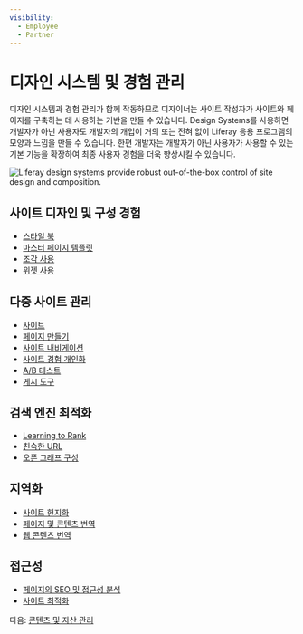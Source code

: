 ```yaml
---
visibility:
  - Employee
  - Partner
---
```

# 디자인 시스템 및 경험 관리

디자인 시스템과 경험 관리가 함께 작동하므로 디자이너는 사이트 작성자가 사이트와 페이지를 구축하는 데 사용하는 기반을 만들 수 있습니다. Design Systems를 사용하면 개발자가 아닌 사용자도 개발자의 개입이 거의 또는 전혀 없이 Liferay 응용 프로그램의 모양과 느낌을 만들 수 있습니다. 한편 개발자는 개발자가 아닌 사용자가 사용할 수 있는 기본 기능을 확장하여 최종 사용자 경험을 더욱 향상시킬 수 있습니다.

![Liferay design systems provide robust out-of-the-box control of site design and composition.](./design-systems-and-experience-management/images/01.png)

## 사이트 디자인 및 구성 경험

* [스타일 북](https://learn.liferay.com/w/dxp/site-building/site-appearance/style-books)
* [마스터 페이지 템플릿](https://learn.liferay.com/w/dxp/site-building/creating-pages/defining-headers-and-footers/master-page-templates)
* [조각 사용](https://learn.liferay.com/w/dxp/site-building/creating-pages/page-fragments-and-widgets/using-fragments)
* [위젯 사용](https://learn.liferay.com/w/dxp/site-building/creating-pages/page-fragments-and-widgets/using-widgets)

## 다중 사이트 관리

* [사이트](https://learn.liferay.com/w/dxp/site-building/sites)
* [페이지 만들기](https://learn.liferay.com/w/dxp/site-building/creating-pages)
* [사이트 내비게이션](https://learn.liferay.com/w/dxp/site-building/site-navigation)
* [사이트 경험 개인화](https://learn.liferay.com/w/dxp/site-building/personalizing-site-experience)
* [A/B 테스트](https://learn.liferay.com/w/dxp/site-building/optimizing-sites/ab-testing/ab-testing)
* [게시 도구](https://learn.liferay.com/w/dxp/site-building/publishing-tools)

## 검색 엔진 최적화

* [Learning to Rank](https://learn.liferay.com/w/dxp/using-search/liferay-enterprise-search/learning-to-rank)
* [친숙한 URL](https://learn.liferay.com/w/dxp/site-building/site-settings/managing-site-urls/configuring-your-sites-friend-url)
* [오픈 그래프 구성](https://learn.liferay.com/w/dxp/site-building/site-settings/configuring-open-graph)

## 지역화

* [사이트 현지화](https://learn.liferay.com/w/dxp/site-building/site-settings/site-localization)
* [페이지 및 콘텐츠 번역](https://learn.liferay.com/w/dxp/content-authoring-and-management/translating-pages-and-content)
* [웹 콘텐츠 번역](https://learn.liferay.com/w/dxp/content-authoring-and-management/translating-pages-and-content/translating-web-content)

## 접근성

* [페이지의 SEO 및 접근성 분석](https://learn.liferay.com/web/guest/w/dxp/content-authoring-and-management/page-performance-and-accessibility/analyze-seo-and-accessibility-on-pages)
* [사이트 최적화](https://learn.liferay.com/w/dxp/site-building/optimizing-sites#page-performance-and-accessibility)

다음: [콘텐츠 및 자산 관리](./content-and-asset-management.md)
